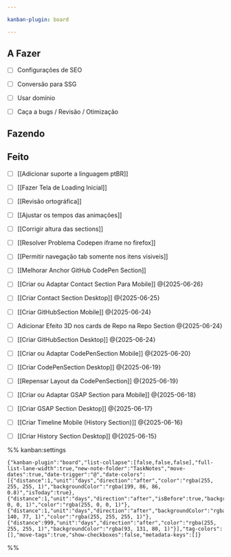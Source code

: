```yaml
---

kanban-plugin: board

---
```


## A Fazer

- [ ] Configurações de SEO
- [ ] Conversão para SSG
- [ ] Usar domínio
- [ ] Caça a bugs / Revisão / Otimização


## Fazendo



## Feito

- [ ] [[Adicionar suporte a linguagem ptBR]]
- [ ] [[Fazer Tela de Loading Inicial]]
- [ ] [[Revisão ortográfica]]
- [ ] [[Ajustar os tempos das animações]]
- [ ] [[Corrigir altura das sections]]
- [ ] [[Resolver Problema Codepen iframe no firefox]]
- [ ] [[Permitir navegação tab somente nos itens visiveis]]
- [ ] [[Melhorar Anchor GitHub CodePen Section]]
- [ ] [[Criar ou Adaptar Contact Section Para Mobile]] @{2025-06-26}
- [ ] [[Criar Contact Section Desktop]] @{2025-06-25}
- [ ] [[Criar GitHubSection Mobile]] @{2025-06-24}
- [ ] Adicionar Efeito 3D nos cards de Repo na Repo Section @{2025-06-24}
- [ ] [[Criar GitHubSection Desktop]] @{2025-06-24}
- [ ] [[Criar ou Adaptar CodePenSection Mobile]] @{2025-06-20}
- [ ] [[Criar CodePenSection Desktop]] @{2025-06-19}
- [ ] [[Repensar Layout da CodePenSection]] @{2025-06-19}
- [ ] [[Criar ou Adaptar GSAP Section para Mobile]] @{2025-06-18}
- [ ] [[Criar GSAP Section Desktop]] @{2025-06-17}
- [ ] [[Criar Timeline Mobile (History Section)]] @{2025-06-16}
- [ ] [[Criar History Section Desktop]] @{2025-06-15}




%% kanban:settings
```
{"kanban-plugin":"board","list-collapse":[false,false,false],"full-list-lane-width":true,"new-note-folder":"TaskNotes","move-dates":true,"date-trigger":"@","date-colors":[{"distance":1,"unit":"days","direction":"after","color":"rgba(255, 255, 255, 1)","backgroundColor":"rgba(199, 86, 86, 0.8)","isToday":true},{"distance":1,"unit":"days","direction":"after","isBefore":true,"backgroundColor":"rgba(0, 0, 0, 1)","color":"rgba(255, 0, 0, 1)"},{"distance":1,"unit":"days","direction":"after","backgroundColor":"rgba(143, 140, 77, 1)","color":"rgba(255, 255, 255, 1)"},{"distance":999,"unit":"days","direction":"after","color":"rgba(255, 255, 255, 1)","backgroundColor":"rgba(93, 131, 80, 1)"}],"tag-colors":[],"move-tags":true,"show-checkboxes":false,"metadata-keys":[]}
```
%%